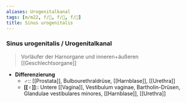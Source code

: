 ```yaml
---
aliases: Urogenitalkanal
tags: [m/m22, f/🐣, f/🦩, f/🍆]
title: Sinus urogenitalis
---
```

### Sinus urogenitalis / Urogenitalkanal
> Vorläufer der Harnorgane und inneren+äußeren [[Geschlechtsorgane]]
- **Differenzierung**
	- **♂**:: [[Prostata]], Bulbourethraldrüse, [[Harnblase]], [[Urethra]]
	- **[[♀]]**:: Untere [[Vagina]], Vestibulum vaginae, Bartholin-Drüsen, Glandulae vestibulares minores, [[Harnblase]], [[Urethra]]